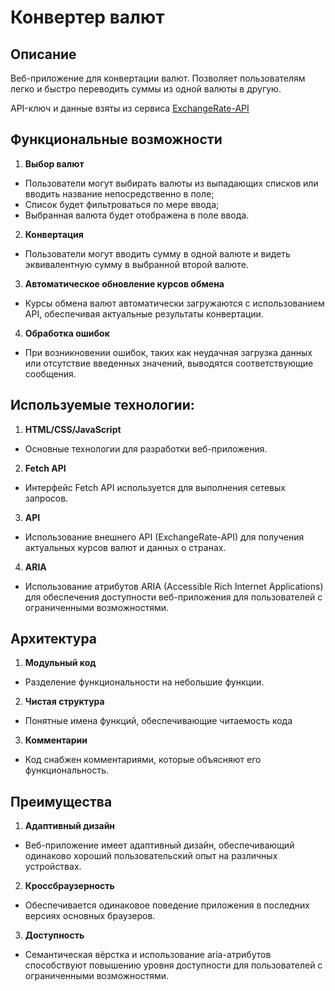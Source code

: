 # Конвертер валют
## Описание
Веб-приложение для конвертации валют. Позволяет пользователям легко и быстро переводить суммы из одной валюты в другую.

API-ключ и данные взяты из сервиса [ExchangeRate-API](https://app.exchangerate-api.com/dashboard)
## Функциональные возможности
1. **Выбор валют**
- Пользователи могут выбирать валюты из выпадающих списков или вводить название непосредственно в поле;
- Список будет фильтроваться по мере ввода;
- Выбранная валюта будет отображена в поле ввода.
2. **Конвертация** 
- Пользователи могут вводить сумму в одной валюте и видеть эквивалентную сумму в выбранной второй валюте.
3. **Автоматическое обновление курсов обмена** 
- Курсы обмена валют автоматически загружаются с использованием API, обеспечивая актуальные результаты конвертации.
4. **Обработка ошибок** 
- При возникновении ошибок, таких как неудачная загрузка данных или отсутствие введенных значений, выводятся соответствующие сообщения.
## Используемые технологии:
1. **HTML/CSS/JavaScript** 
- Основные технологии для разработки веб-приложения.
2. **Fetch API** 
- Интерфейс Fetch API используется для выполнения сетевых запросов.
3. **API** 
- Использование внешнего API (ExchangeRate-API) для получения актуальных курсов валют и данных о странах.
4. **ARIA** 
- Использование атрибутов ARIA (Accessible Rich Internet Applications) для обеспечения доступности веб-приложения для пользователей с ограниченными возможностями.
## Архитектура
1. **Модульный код**
- Разделение функциональности на небольшие функции.
2. **Чистая структура**
- Понятные имена функций, обеспечивающие читаемость кода
3. **Комментарии**
- Код снабжен комментариями, которые объясняют его функциональность.
## Преимущества
1. **Адаптивный дизайн** 
- Веб-приложение имеет адаптивный дизайн, обеспечивающий одинаково хороший пользовательский опыт на различных устройствах.
2. **Кроссбраузерность** 
- Обеспечивается одинаковое поведение приложения в последних версиях основных браузеров.
3. **Доступность** 
- Семантическая вёрстка и использование aria-атрибутов способствуют повышению уровня доступности для пользователей с ограниченными возможностями.
